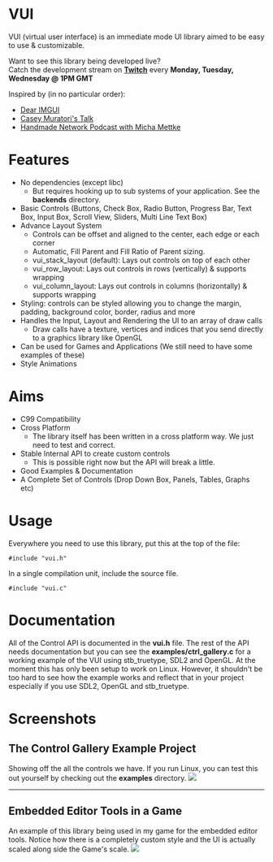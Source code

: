 # VUI

VUI (virtual user interface) is an immediate mode UI library aimed to be easy to use & customizable.

Want to see this library being developed live? <br/>
Catch the development stream on **[Twitch](https://twitch.tv/heroseh)** every **Monday, Tuesday, Wednesday @ 1PM GMT**

Inspired by (in no particular order):
- [Dear IMGUI](https://github.com/ocornut/imgui)
- [Casey Muratori's Talk](https://www.youtube.com/watch?v=Z1qyvQsjK5Y)
- [Handmade Network Podcast with Micha Mettke](https://handmade.network/podcast/ep/c1174949-adc4-492d-89b5-ca73dea4ff16)

# Features
- No dependencies (except libc)
	- But requires hooking up to sub systems of your application. See the **backends** directory.
- Basic Controls (Buttons, Check Box, Radio Button, Progress Bar, Text Box, Input Box, Scroll View, Sliders, Multi Line Text Box)
- Advance Layout System
	- Controls can be offset and aligned to the center, each edge or each corner
	- Automatic, Fill Parent and Fill Ratio of Parent sizing.
	- vui_stack_layout (default): Lays out controls on top of each other
	- vui_row_layout: Lays out controls in rows (vertically) & supports wrapping
	- vui_column_layout: Lays out controls in columns (horizontally) & supports wrapping
- Styling: controls can be styled allowing you to change the margin, padding, background color, border, radius and more
- Handles the Input, Layout and Rendering the UI to an array of draw calls
	- Draw calls have a texture, vertices and indices that you send directly to a graphics library like OpenGL
- Can be used for Games and Applications (We still need to have some examples of these)
- Style Animations

# Aims
- C99 Compatibility
- Cross Platform
	- The library itself has been written in a cross platform way. We just need to test and correct.
- Stable Internal API to create custom controls
	- This is possible right now but the API will break a little.
- Good Examples & Documentation
- A Complete Set of Controls (Drop Down Box, Panels, Tables, Graphs etc)

# Usage

Everywhere you need to use this library, put this at the top of the file:
```
#include "vui.h"
```

In a single compilation unit, include the source file.
```
#include "vui.c"
```

# Documentation

All of the Control API is documented in the **vui.h** file. The rest of the API needs documentation but you can see the **examples/ctrl_gallery.c** for a working example of the VUI using stb_truetype, SDL2 and OpenGL. At the moment this has only been setup to work on Linux. However, it shouldn't be too hard to see how the example works and reflect that in your project especially if you use SDL2, OpenGL and stb_truetype.

# Screenshots

## The Control Gallery Example Project
Showing off the all the controls we have. If you run Linux, you can test this out yourself by checking out the **examples** directory.
![](screenshot-ctrl-gallery.gif)

----

## Embedded Editor Tools in a Game
An example of this library being used in my game for the embedded editor tools.
Notice how there is a completely custom style and the UI is actually scaled along side the Game's scale.
![](screenshot-game.gif)


